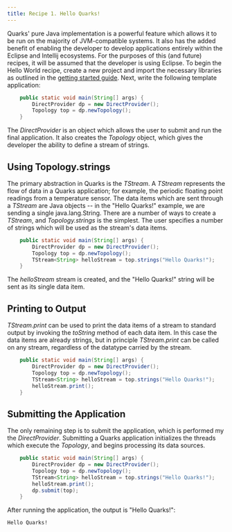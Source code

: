 ```yaml
---
title: Recipe 1. Hello Quarks!
---
```


Quarks' pure Java implementation is a powerful feature which allows it to be run on the majority of JVM-compatible systems. It also has the added benefit of enabling the developer to develop applications entirely within the Eclipse and Intellij ecosystems. For the purposes of this (and future) recipes, it will be assumed that the developer is using Eclipse. To begin the Hello World recipe, create a new project and import the necessary libraries as outlined in the [getting started guide](quarks-getting-started). Next, write the following template application:

``` java
    public static void main(String[] args) {
        DirectProvider dp = new DirectProvider();
        Topology top = dp.newTopology();
    }
```

The *DirectProvider* is an object which allows the user to submit and run the final application. It also creates the *Topology* object, which gives the developer the ability to define a stream of strings.

## Using Topology.strings
The primary abstraction in Quarks is the *TStream*. A *TStream* represents the flow of data in a Quarks application; for example, the periodic floating point readings from a temperature sensor. The data items which are sent through a *TStream* are Java objects -- in the "Hello Quarks!" example, we are sending a single java.lang.String. There are a number of ways to create a *TStream*, and *Topology.strings* is the simplest. The user specifies a number of strings which will be used as the stream's data items.


``` java
    public static void main(String[] args) {
        DirectProvider dp = new DirectProvider();
        Topology top = dp.newTopology();
        TStream<String> helloStream = top.strings("Hello Quarks!");
    }
```

The *helloStream* stream is created, and the "Hello Quarks!" string will be sent as its single data item.
## Printing to Output
*TStream.print* can be used to print the data items of a stream to standard output by invoking the *toString* method of each data item. In this case the data items are already strings, but in principle *TStream.print* can be called on any stream, regardless of the datatype carried by the stream.

``` java
    public static void main(String[] args) {
        DirectProvider dp = new DirectProvider();
        Topology top = dp.newTopology();
        TStream<String> helloStream = top.strings("Hello Quarks!");
		helloStream.print();
    }
```

## Submitting the Application
The only remaining step is to submit the application, which is performed my the *DirectProvider*. Submitting a Quarks application initializes the threads which execute the *Topology*, and begins processing its data sources.

``` java
    public static void main(String[] args) {
        DirectProvider dp = new DirectProvider();
        Topology top = dp.newTopology();
        TStream<String> helloStream = top.strings("Hello Quarks!");
        helloStream.print();
        dp.submit(top);
    }
```

After running the application, the output is "Hello Quarks!":

```
Hello Quarks!
```




